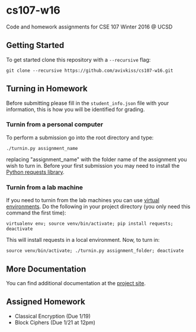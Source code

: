 # cs107-w16
Code and homework assignments for CSE 107 Winter 2016 @ UCSD

## Getting Started
To get started clone this repository with a `--recursive` flag: 

    git clone --recursive https://github.com/avivkiss/cs107-w16.git

## Turning in Homework
Before submitting please fill in the `student_info.json` file with your
information, this is how you will be identified for grading.

### Turnin from a personal computer
To perform a submission go into the root directory and type:

    ./turnin.py assignment_name

replacing "assignment_name" with the folder name of the assignment you wish to turn in. Before your first submission you may need to install the 
[Python requests library](http://docs.python-requests.org/en/latest/user/install/).

### Turnin from a lab machine
If you need to turnin from the lab machines you can use [virtual environments](http://docs.python-guide.org/en/latest/dev/virtualenvs/). Do the following in your project directory (you only need this command the first time): 

    virtualenv env; source venv/bin/activate; pip install requests; deactivate

This will install requests in a local environment. Now, to turn in: 

    source venv/bin/activate; ./turnin.py assignment_folder; deactivate 


## More Documentation

You can find additional documentation at the [project site](https://avivkiss.github.io/cs107-w16/index.html).

## Assigned Homework 

- Classical Encryption (Due 1/19)
- Block Ciphers (Due 1/21 at 12pm)
